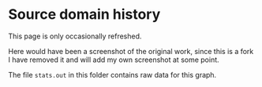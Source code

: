# Source domain history

This page is only occasionally refreshed.

Here would have been a screenshot of the original work, since this is a fork
I have removed it and will add my own screenshot at some point.

The file `stats.out` in this folder contains raw data for this graph.
